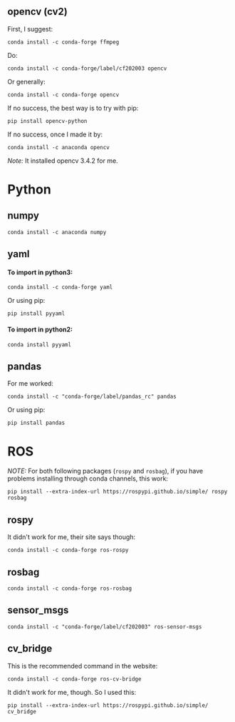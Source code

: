 

## opencv (cv2)

First, I suggest:

```
conda install -c conda-forge ffmpeg 
```

Do:

```
conda install -c conda-forge/label/cf202003 opencv 
```

Or generally:

```
conda install -c conda-forge opencv 
```

If no success, the best way is to try with pip:

```
pip install opencv-python
```


If no success, once I made it by:

```
conda install -c anaconda opencv 
```

*Note:* It installed opencv 3.4.2 for me.



# Python

## numpy

```
conda install -c anaconda numpy 
```

## yaml

#### To import in python3:

```
conda install -c conda-forge yaml
```

Or using pip:

```
pip install pyyaml
```

#### To import in python2:

```
conda install pyyaml
```

## pandas

For me worked:

```
conda install -c "conda-forge/label/pandas_rc" pandas
```

Or using pip:

```
pip install pandas
```

# ROS

*NOTE:* For both following packages (`rospy` and `rosbag`), if you have problems installing through conda channels, this work:

```
pip install --extra-index-url https://rospypi.github.io/simple/ rospy rosbag
```

## rospy

It didn't work for me, their site says though:

```
conda install -c conda-forge ros-rospy
```

## rosbag

```
conda install -c conda-forge ros-rosbag
```

## sensor_msgs

```
conda install -c "conda-forge/label/cf202003" ros-sensor-msgs
```


## cv_bridge

This is the recommended command in the website:

```
conda install -c conda-forge ros-cv-bridge 
```

It didn't work for me, though. So I used this:

```
pip install --extra-index-url https://rospypi.github.io/simple/ cv_bridge
```